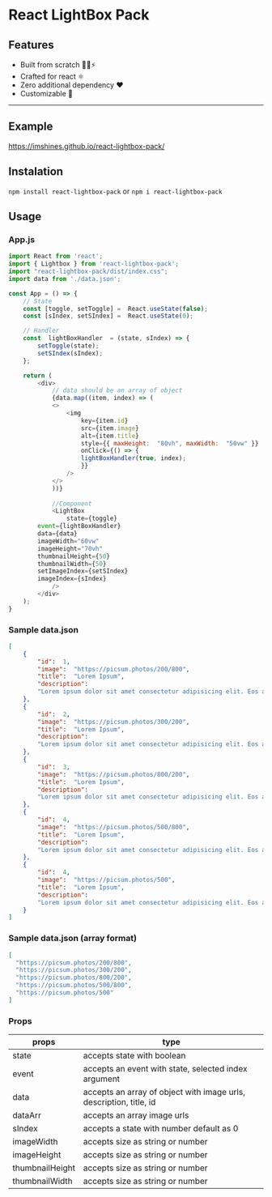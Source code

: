 # React LightBox Pack
## Features
- Built from scratch 👨‍💻⚡
- Crafted for react ⚛
- Zero additional dependency ❤
- Customizable 🎨
<hr />

## Example

https://imshines.github.io/react-lightbox-pack/

## Instalation

`npm install react-lightbox-pack`
or
`npm i react-lightbox-pack`

## Usage

### App.js

```javascript
import React from 'react';
import { Lightbox } from 'react-lightbox-pack';
import "react-lightbox-pack/dist/index.css";
import data from './data.json';

const App = () => {
	// State
	const [toggle, setToggle] =  React.useState(false);
	const [sIndex, setSIndex] =  React.useState(0);

	// Handler
	const  lightBoxHandler  = (state, sIndex) => {
		setToggle(state);
		setSIndex(sIndex);
	};

	return (
		<div>
			// data should be an array of object
			{data.map((item, index) => (
			<>
				<img
					key={item.id}
					src={item.image}
					alt={item.title}
					style={{ maxHeight:  "80vh", maxWidth:  "50vw" }}
					onClick={() => {
					lightBoxHandler(true, index);
					}}
				/>
			</>
			))}
			
			//Component
			<LightBox
				state={toggle}
        event={lightBoxHandler}
        data={data}
        imageWidth="60vw"
        imageHeight="70vh"
        thumbnailHeight={50}
        thumbnailWidth={50}
        setImageIndex={setSIndex}
        imageIndex={sIndex}
			/>
		</div>
	);
}
```

### Sample data.json

```json
[
	{
		"id":  1,
		"image":  "https://picsum.photos/200/800",
		"title":  "Lorem Ipsum",
		"description":
		"Lorem ipsum dolor sit amet consectetur adipisicing elit. Eos assumenda, velit explicabo non at consequuntur accusamus hic optio alias error nisi sunt sint veniam aperiam similique dolor fugit itaque minima!"
	},
	{
		"id":  2,
		"image":  "https://picsum.photos/300/200",
		"title":  "Lorem Ipsum",
		"description":
		"Lorem ipsum dolor sit amet consectetur adipisicing elit. Eos assumenda, velit explicabo non at consequuntur accusamus hic optio alias error nisi sunt sint veniam aperiam similique dolor fugit itaque minima!"
	},
	{
		"id":  3,
		"image":  "https://picsum.photos/800/200",
		"title":  "Lorem Ipsum",
		"description":
		"Lorem ipsum dolor sit amet consectetur adipisicing elit. Eos assumenda, velit explicabo non at consequuntur accusamus hic optio alias error nisi sunt sint veniam aperiam similique dolor fugit itaque minima!"
	},
	{
		"id":  4,
		"image":  "https://picsum.photos/500/800",
		"title":  "Lorem Ipsum",
		"description":
		"Lorem ipsum dolor sit amet consectetur adipisicing elit. Eos assumenda, velit explicabo non at consequuntur accusamus hic optio alias error nisi sunt sint veniam aperiam similique dolor fugit itaque minima!"
	},
	{
		"id":  4,
		"image":  "https://picsum.photos/500",
		"title":  "Lorem Ipsum",
		"description":
		"Lorem ipsum dolor sit amet consectetur adipisicing elit. Eos assumenda, velit explicabo non at consequuntur accusamus hic optio alias error nisi sunt sint veniam aperiam similique dolor fugit itaque minima!"
	}
]
```

### Sample data.json (array format)
```json
[
  "https://picsum.photos/200/800",
  "https://picsum.photos/300/200",
  "https://picsum.photos/800/200",
  "https://picsum.photos/500/800",
  "https://picsum.photos/500"
]
```

### Props

|props|type|
|--|--|
|state| accepts state with boolean|
|event| accepts an event with state, selected index argument|
|data| accepts an array of object with image urls, description, title, id|
|dataArr| accepts an array image urls|
|sIndex|accepts a state with number default as 0|
|imageWidth|accepts size as string or number|
|imageHeight|accepts size as string or number|
|thumbnailHeight|accepts size as string or number|
|thumbnailWidth|accepts size as string or number|
